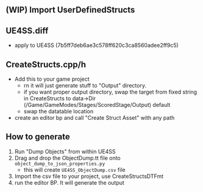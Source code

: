 ## (WIP) Import UserDefinedStructs

## UE4SS.diff
- apply to UE4SS (7b5ff7deb6ae3c578ff620c3ca8560adee2ff9c5)

## CreateStructs.cpp/h
- Add this to your game project
    - rn it will just generate stuff to "Output" directory.
    -  if you want proper output directory, swap the target from fixed string in CreateStructs to data->Dir (/Game/GameModes/Stages/ScoredStage/Output) default
    - swap the datatable location
- create an editor bp and call "Create Struct Asset" with any path

## How to generate
1. Run "Dump Objects" from within UE4SS
2. Drag and drop the ObjectDump.tt file onto `object_dump_to_json_properties.py`
    - this will create `UE4SS_ObjectDump.csv` file
3. Import the csv file to your project, use CreateStructsDTFmt
4. run the editor BP. It will generate the output